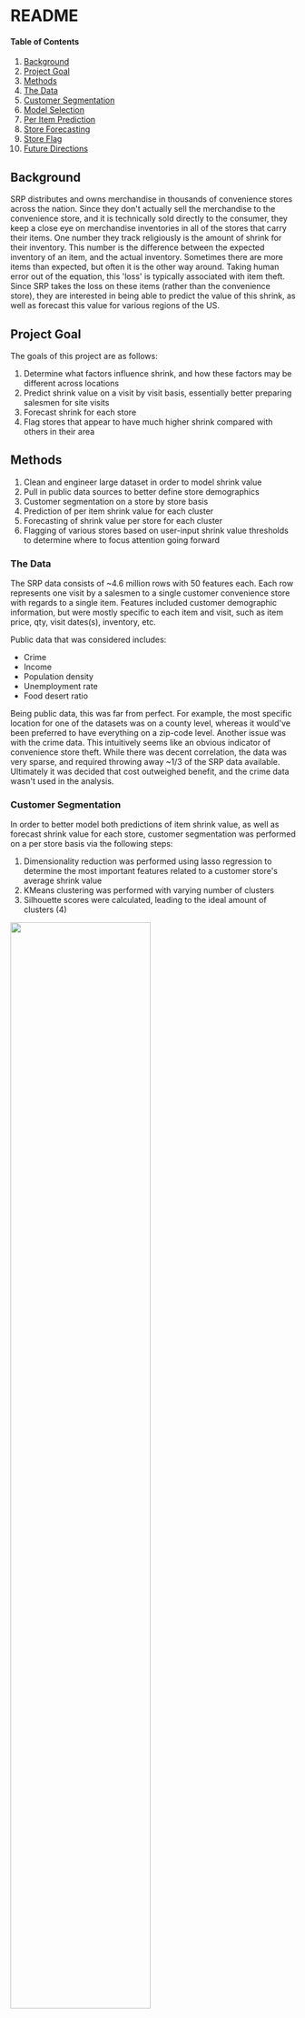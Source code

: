 # README #

#### Table of Contents
1. [Background](#background)
2. [Project Goal](#project-goal)
3. [Methods](#methods)
4. [The Data](#the-data)
5. [Customer Segmentation](#customer-segmentation)
6. [Model Selection](#model-selection)
7. [Per Item Prediction](#per-item-prediction)
8. [Store Forecasting](#store-forecasting)
9. [Store Flag](#store-flag)
10. [Future Directions](#future-directions)

## Background ##

SRP distributes and owns merchandise in thousands of convenience stores across the nation. Since they don't actually sell the merchandise to the convenience store, and it is technically sold directly to the consumer, they keep a close eye on merchandise inventories in all of the stores that carry their items. One number they track religiously is the amount of shrink for their inventory. This number is the difference between the expected inventory of an item, and the actual inventory. Sometimes there are more items than expected, but often it is the other way around. Taking human error out of the equation, this 'loss' is typically associated with item theft. Since SRP takes the loss on these items (rather than the convenience store), they are interested in being able to predict the value of this shrink, as well as forecast this value for various regions of the US.

## Project Goal ##

The goals of this project are as follows:
1. Determine what factors influence shrink, and how these factors may be different across locations
2. Predict shrink value on a visit by visit basis, essentially better preparing salesmen for site visits
3. Forecast shrink for each store
4. Flag stores that appear to have much higher shrink compared with others in their area

## Methods ##
1. Clean and engineer large dataset in order to model shrink value
2. Pull in public data sources to better define store demographics
3. Customer segmentation on a store by store basis
4. Prediction of per item shrink value for each cluster
5. Forecasting of shrink value per store for each cluster
6. Flagging of various stores based on user-input shrink value thresholds to determine where to focus attention going forward

### The Data ###

The SRP data consists of ~4.6 million rows with 50 features each. Each row represents one visit by a salesmen to a single customer convenience store with regards to a single item. Features included customer demographic information, but were mostly specific to each item and visit, such as item price, qty, visit dates(s), inventory, etc.

Public data that was considered includes:
   - Crime
   - Income
   - Population density
   - Unemployment rate
   - Food desert ratio
   
Being public data, this was far from perfect. For example, the most specific location for one of the datasets was on a county level, whereas it would've been preferred to have everything on a zip-code level. 
Another issue was with the crime data. This intuitively seems like an obvious indicator of convenience store theft. While there was decent correlation, the data was very sparse, and required throwing away ~1/3 of the SRP data available. Ultimately it was decided that cost outweighed benefit, and the crime data wasn't used in the analysis.

### Customer Segmentation ###

In order to better model both predictions of item shrink value, as well as forecast shrink value for each store, customer segmentation was performed on a per store basis via the following steps:
   1. Dimensionality reduction was performed using lasso regression to determine the most important features related to a customer store's average shrink value
   2. KMeans clustering was performed with varying number of clusters
   3. Silhouette scores were calculated, leading to the ideal amount of clusters (4)

<img src="/images/Silhouette.png" width="70%">

<img src="/images/Clusters.png" width="70%">

The above image uses Principal Component Analysis to show weighted combinations of all features in 2-D space which explain the most variance. This is not necessarily the true distribution of clusters, but is merely a way to visualize the rough distribution of clusters.

### Model Selection ###

Twelve non-tuned regression models were tested using K-Fold Cross Validation (three are not pictured):

<img src="/images/model_selection.png" width="100%">

From here, Random Forests, Gradient Boosting, and Multilayer Perceptron were further tested (via GridSearchCV) in order to determine the optimal model for this dataset. Ultimately, Multilayer Perceptron was chosen.

### Per Item Prediction ###

For the item prediction model, the goal was to be able to predict what an item's shrink value would be prior to a salesman entering the store. To do this all item level features were combined with store level features and public data. These features were then used to fit the Multilayer Perceptron model, one for each cluster.
These predictions were then compared against the actual values, and a Root-Mean-Square-Error (RMSE) calculated. This was compared against the naive RMSE, which was basically assuming the amount of shrink value for a particular item at a specific location would be the same as it was on the previous value. The two are compared below:

<img src="/images/pred_model_rmse.png" width="60%">

As you can see, the new model significantly lowered the averaged RMSE (averaged across each of the cluster models).

### Store Forecasting ###

For the store level forecasting, many of the features used in the prediction model couldn't be used. This is because many of the values are determined on the most recent visit to the store. Obviously, these values aren't known about a store 3 months in advance. What this left was store level information (including the public data), and previous visit shrink value data (the lag columns; see [this Gist](https://gist.github.com/lukeolson13/8047b3ecd54f6d7a02bdc18b8e0212c0) on how this was done). 

Running a similar test to the prediction model (just with the limited features), the forecast model was about on par with predicting the next shrink value as the naive model: 

<img src="/images/forc_model_test.png" width="60%">

This wasn't super surprising, given the limited amount of data.

Next, future visit predictions were made, and an RMSE was again calculated off of the actual value (the test set was roughly the last month of data available) and compared to the naive approach (assuming the last visit shrink value, extrapolated into the future). Now, the forecast model was able to pick up better on trends within each store's shrink, and combine this with store demographics to come up with better predictions than the forecast model:

<img src="/images/forc_model_rmse1.png" width="60%">

<img src="/images/forc_model_rmse2.png" width="60%">

<img src="/images/forc_model_rmse3.png" width="60%">

*Note: there are blank values as the time visit periods go forward due to certain clusters of stores not having information.

### Store Flag ###

<img src="/images/flag.png" width="5%">

Given the relative success of the forecasting model, a method for flagging certain customers was developed. This essentially predicts shrink value for customers X periods into the future, and then allows a user determine what time period to look at. Then, a total shrink value for that time period is created for each customer. The user can then give the method thresholds on dollar amounts or multiples of a minimum value, and customer stores that breach this threshold compared with other stores in the same zip-code are flagged as problematic.

### Future Directions ###

Given the short timespan of this project (two weeks), there's definitely more work to do. Some future work might include:
   - Further tuning of the lag column algorithm
   - Impute the public data to fill some of the nans or look for more different sources that don't result in missing values
   - Further model tuning: Multilayer Perceptron wasn't chosen because neural nets are the talk of the town, but because it performed the  best. The hyperparameters used were spit out by the GridSearchCV, so there is probably room for improvement looking at this from a model architecture standpoint
